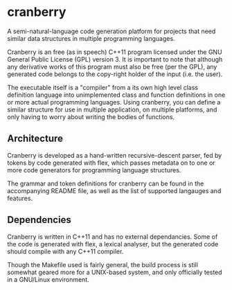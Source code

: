 cranberry
=========

A semi-natural-language code generation platform for projects that need 
similar data structures in multiple programming languages.

Cranberry is an free (as in speech) C++11 program licensed under the GNU 
General Public License (GPL) version 3.  It is important to note that although
any derivative works of this program must also be free (per the GPL),
any generated code belongs to the copy-right holder of the input (i.e.
the user).

The executable itself is a "compiler" from a its own high level class 
definition language into unimplemented class and function definitions
in one or more actual programming languages. Using cranberry, you can 
define a similar structure for use in multiple application, on multiple 
platforms, and only having to worry about writing the bodies of functions.


Architecture
------------
Cranberry is developed as a hand-written recursive-descent parser, 
fed by tokens by code generated with flex, which passes metadata on
to one or more code generators for programming language structures.

The grammar and token definitions for cranberry can be found in the 
accompanying README file, as well as the list of supported langauges 
and features.

Dependencies
------------
Cranberry is written in C++11 and has no external dependancies. Some of 
the code is generated with flex, a lexical analyser, but the generated 
code should compile with any C++11 compiler.

Though the Makefile used is fairly general, the build process is still 
somewhat geared more for a UNIX-based system, and only officially tested 
in a GNU/Linux environment.

